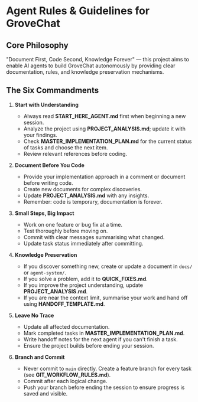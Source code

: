 # Agent Rules & Guidelines for GroveChat

## Core Philosophy

"Document First, Code Second, Knowledge Forever" — this project aims to enable AI agents to build GroveChat autonomously by providing clear documentation, rules, and knowledge preservation mechanisms.

## The Six Commandments

1. **Start with Understanding**
   - Always read **START_HERE_AGENT.md** first when beginning a new session.
   - Analyze the project using **PROJECT_ANALYSIS.md**; update it with your findings.
   - Check **MASTER_IMPLEMENTATION_PLAN.md** for the current status of tasks and choose the next item.
   - Review relevant references before coding.

2. **Document Before You Code**
   - Provide your implementation approach in a comment or document before writing code.
   - Create new documents for complex discoveries.
   - Update **PROJECT_ANALYSIS.md** with any insights.
   - Remember: code is temporary, documentation is forever.

3. **Small Steps, Big Impact**
   - Work on one feature or bug fix at a time.
   - Test thoroughly before moving on.
   - Commit with clear messages summarising what changed.
   - Update task status immediately after committing.

4. **Knowledge Preservation**
   - If you discover something new, create or update a document in `docs/` or `agent-system/`.
   - If you solve a problem, add it to **QUICK_FIXES.md**.
   - If you improve the project understanding, update **PROJECT_ANALYSIS.md**.
   - If you are near the context limit, summarise your work and hand off using **HANDOFF_TEMPLATE.md**.

5. **Leave No Trace**
   - Update all affected documentation.
   - Mark completed tasks in **MASTER_IMPLEMENTATION_PLAN.md**.
   - Write handoff notes for the next agent if you can't finish a task.
   - Ensure the project builds before ending your session.

6. **Branch and Commit**
   - Never commit to `main` directly. Create a feature branch for every task (see **GIT_WORKFLOW_RULES.md**).
   - Commit after each logical change.
   - Push your branch before ending the session to ensure progress is saved and visible.
